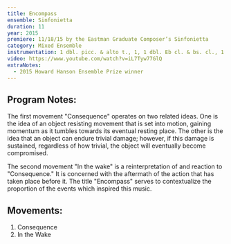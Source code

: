 ```yaml
---
title: Encompass
ensemble: Sinfonietta
duration: 11
year: 2015
premiere: 11/18/15 by the Eastman Graduate Composer’s Sinfonietta
category: Mixed Ensemble
instrumentation: 1 dbl. picc. & alto t., 1, 1 dbl. Eb cl. & bs. cl., 1 - 1, 1, 1, 1 - 2 perc., pno. - solo strings
video: https://www.youtube.com/watch?v=iL7Tyw77GlQ
extraNotes:
  - 2015 Howard Hanson Ensemble Prize winner
---
```


## Program Notes:

The first movement "Consequence" operates on two related ideas. One is the idea of an object resisting movement that is set into motion, gaining momentum as it tumbles towards its eventual resting place. The other is the idea that an object can endure trivial damage; however, if this damage is sustained, regardless of how trivial, the object will eventually become compromised.

The second movement "In the wake" is a reinterpretation of and reaction to "Consequence." It is concerned with the aftermath of the action that has taken place before it. The title "Encompass" serves to contextualize the proportion of the events which inspired this music.

## Movements:

1. Consequence
2. In the Wake
